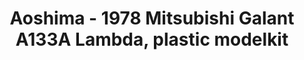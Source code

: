 ---
layout: product
title: "Aoshima - 1978 Mitsubishi Galant A133A Lambda, plastic modelkit"
price: "TBA" 
desc: "N/A"
img_path: "/assets/img/AO55878.webp"
brand: "N/A"
available: false
special_offer: false
new: false
soon: false
cat: "010000"
subcat: "013700"
subsubcat: "0N/A"
sifra: "AO55878"
popular: false
spec: false
---